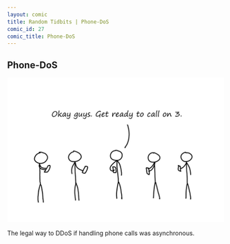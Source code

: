 ```yaml
---
layout: comic
title: Random Tidbits | Phone-DoS
comic_id: 27
comic_title: Phone-DoS
---
```


## Phone-DoS

<img id="img27" src="/assets/images/27.png">

The legal way to DDoS if handling phone calls was asynchronous.
